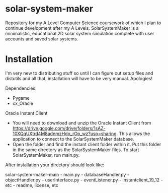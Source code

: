 # solar-system-maker
Repository for my A Level Computer Science coursework of which I plan to continue development after my A Levels. SolarSystemMaker is a minimalistic, educational 2D solar system simulation complete with user accounts and saved solar systems.

# Installation
I'm very new to distributing stuff so until I can figure out setup files and distutils and all that, installation will have to be very manual. Apologies! 

Dependencies:
- Pygame
- cx_Oracle

Oracle Instant Client
- You will need to download and unzip the Oracle Instant Client from https://drive.google.com/drive/folders/1sAZ-10XQqUXtrd4M8adnmzHdo_rOp_wz?usp=sharing. This allows the application to connect to the SolarSystemMaker database. 
- Open the folder and find the instant client folder within it. Put this folder in the same directory as the SolarSystemMaker files. To start SolarSystemMaker, run main.py.

After installation your directory should look like:

solar-system-maker-main
    - main.py
    - databaseHandler.py
    - objectHandler.py
    - userInterface.py
    - eventListener.py
    - instantclient_19_12
        - etc
    - readme, license, etc